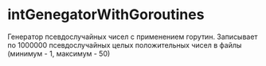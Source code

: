 # intGenegatorWithGoroutines
Генератор псевдослучайных чисел с применением горутин. Записывает по 1000000 псевдослучайных целых положительных чисел в файлы (минимум - 1, максимум - 50)
